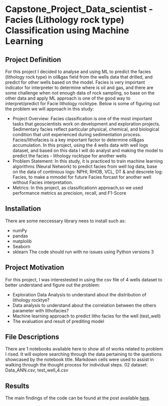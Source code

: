 # Capstone_Project_Data_scientist - Facies (Lithology rock type) Classification using Machine Learning
## Project Definition
For this project I decided to analyse and using ML to predict the facies (lithology rock type) in oil&gas field from the wells data that drilled, and predict for other wells based on the model. Facies is very important indicator for interpreter to determine where is oil and gas, and there are some challenge when not enough data of rock sampling, so base on the other data and apply ML approach is one of the good way to interpret/predict for Facie lithology rocktype. Below is some of figuring out the problem we will approach in this study:

- Project Overview: Facies classification is one of the most important tasks that geoscientists work on development and exploration projects. Sedimentary facies reflect particular physical, chemical, and biological condition that unit experienced during sedimentation process. Facies/lithofacies is a key important factor to determine oil&gas accumulation. In this project, using the 4 wells data with well logs dataset, and based on this data I will do analyst and making the model to predict the facies - lithology rocktype for another wells
- Problem Statement: In this study, it is practiced to train machine learning algorithms (Neural Network) to predict facies from well log data, base on the data of continious logs: NPHI, RHOB, VCL, DT & and descrete log: Facies, to make a mmodel for future Facies forcast for another well without Facies interpretation.
- Metrics: In this project, as classificationn approach,so we used performance metrics as precision, recall, and F1-Score

## Installation
There are some neccessary library nees to install such as:
- numPy
- pandas
- matplolib
- Seaborn
- sklearn
 The code should run with no issues using Python versions 3
 
 ## Project Motivation 
For this project, I was interestested in using the csv file of 4 wells dataset to better understand and figure out the problem:

- Exploration Data Analysis to understand about the distribution of lithology rocktye?
- Data analysis to understand about the correlation between the others parameter with lithofacies?
- Machine learning approach to predict litho facies for the well (test_well)
- The evaluation and result of prediting model

## File Descriptions
There are 1 notebooks available here to show all of works related to problem I rised. It will explore searching through the data pertaining to the questions showcased by the notebook title. Markdown cells were used to assist in walking through the thought process for individual steps.
02 dataset: Data_ANN.csv, test_well_4.csv


## Results<a name="results"></a>

The main findings of the code can be found at the post available [here](https://medium.com/@NguyenKhoaLamTrinh/apply-machine-learning-model-neural-network-to-classify-the-facies-lithology-rock-type-8dca8fb37820).
